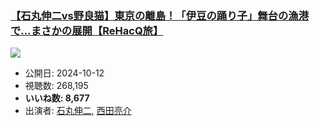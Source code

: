 ### [【石丸伸二vs野良猫】東京の離島！「伊豆の踊り子」舞台の漁港で…まさかの展開【ReHacQ旅】](https://www.youtube.com/watch?v=s1O55tMkpi4)
[![](https://img.youtube.com/vi/s1O55tMkpi4/sddefault.jpg)](https://www.youtube.com/watch?v=s1O55tMkpi4)
-   公開日: 2024-10-12
-   視聴数: 268,195
-   **いいね数: 8,677**
-   出演者: [石丸伸二](/rehacq_fan/people/石丸伸二 "wikilink"), [西田亮介](/rehacq_fan/people/西田亮介 "wikilink")
